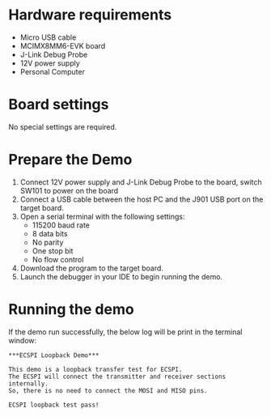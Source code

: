 Hardware requirements
=====================
- Micro USB cable
- MCIMX8MM6-EVK  board
- J-Link Debug Probe
- 12V power supply
- Personal Computer

Board settings
============
No special settings are required.



Prepare the Demo
===============
1.  Connect 12V power supply and J-Link Debug Probe to the board, switch SW101 to power on the board
2.  Connect a USB cable between the host PC and the J901 USB port on the target board.
3.  Open a serial terminal with the following settings:
    - 115200 baud rate
    - 8 data bits
    - No parity
    - One stop bit
    - No flow control
4.  Download the program to the target board.
5.  Launch the debugger in your IDE to begin running the demo.

Running the demo
================
If the demo run successfully, the below log will be print in the terminal window:
~~~~~~~~~~~~~~~~~~~~~~~~~~~~~~~~~~~
***ECSPI Loopback Demo***

This demo is a loopback transfer test for ECSPI.
The ECSPI will connect the transmitter and receiver sections internally.
So, there is no need to connect the MOSI and MISO pins.

ECSPI loopback test pass!
~~~~~~~~~~~~~~~~~~~~~~~~~~~~~~~~~~~
